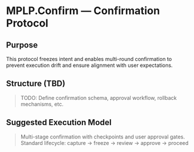 # MPLP.Confirm — Confirmation Protocol

## Purpose
This protocol freezes intent and enables multi-round confirmation to prevent execution drift and ensure alignment with user expectations.

## Structure (TBD)
> TODO: Define confirmation schema, approval workflow, rollback mechanisms, etc.

## Suggested Execution Model
> Multi-stage confirmation with checkpoints and user approval gates.
> Standard lifecycle: capture → freeze → review → approve → proceed